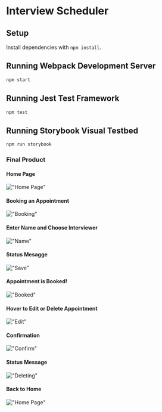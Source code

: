 # Interview Scheduler

## Setup

Install dependencies with `npm install`.

## Running Webpack Development Server

```sh
npm start
```

## Running Jest Test Framework

```sh
npm test
```

## Running Storybook Visual Testbed

```sh
npm run storybook
```

### Final Product

#### Home Page
!["Home Page"](https://github.com/MorsalN/scheduler/blob/master/public/docs/Home.png)

#### Booking an Appointment
!["Booking"](https://github.com/MorsalN/scheduler/blob/master/public/docs/Book.png)

#### Enter Name and Choose Interviewer
!["Name"](https://github.com/MorsalN/scheduler/blob/master/public/docs/Name.png)

#### Status Mesagge
!["Save"](https://github.com/MorsalN/scheduler/blob/master/public/docs/Save.png)

#### Appointment is Booked!
!["Booked"](https://github.com/MorsalN/scheduler/blob/master/public/docs/Booked.png)

#### Hover to Edit or Delete Appointment
!["Edit"](https://github.com/MorsalN/scheduler/blob/master/public/docs/Edit.png)

#### Confirmation
!["Confirm"](https://github.com/MorsalN/scheduler/blob/master/public/docs/Confirm.png)

#### Status Message
!["Deleting"](https://github.com/MorsalN/scheduler/blob/master/public/docs/Deleteing.png)

#### Back to Home 
!["Home Page"](https://github.com/MorsalN/scheduler/blob/master/public/docs/Home.png)
